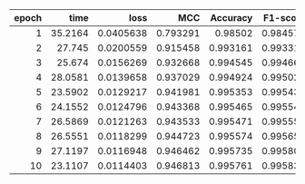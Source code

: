 |   epoch |    time |      loss |      MCC |   Accuracy |   F1-score |
|--------:|--------:|----------:|---------:|-----------:|-----------:|
|       1 | 35.2164 | 0.0405638 | 0.793291 |   0.98502  |   0.984573 |
|       2 | 27.745  | 0.0200559 | 0.915458 |   0.993161 |   0.993317 |
|       3 | 25.674  | 0.0156269 | 0.932668 |   0.994545 |   0.994666 |
|       4 | 28.0581 | 0.0139658 | 0.937029 |   0.994924 |   0.995028 |
|       5 | 23.5902 | 0.0129217 | 0.941981 |   0.995353 |   0.995438 |
|       6 | 24.1552 | 0.0124796 | 0.943368 |   0.995465 |   0.995547 |
|       7 | 26.5869 | 0.0121263 | 0.943533 |   0.995471 |   0.995555 |
|       8 | 26.5551 | 0.0118299 | 0.944723 |   0.995574 |   0.995654 |
|       9 | 27.1197 | 0.0116948 | 0.946462 |   0.995735 |   0.995806 |
|      10 | 23.1107 | 0.0114403 | 0.946813 |   0.995761 |   0.995831 |